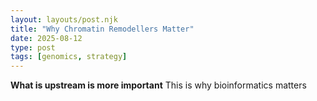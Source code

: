```yaml
---
layout: layouts/post.njk
title: "Why Chromatin Remodellers Matter"
date: 2025-08-12
type: post
tags: [genomics, strategy]
---
```


**What is upstream is more important**
This is why bioinformatics matters